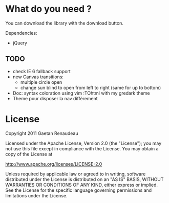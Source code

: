 What do you need ?
==================

You can download the library with the download button.

Dependencies:

* jQuery

TODO
----

* check IE 6 fallback support
* new Canvas transitions:
  * multiple circle open
  * change sun blind to open from left to right (same for up to bottom)
* Doc: syntax coloration using vim :TOhtml with my gredark theme
* Theme pour disposer la nav différement

License
=======

Copyright 2011 Gaetan Renaudeau

Licensed under the Apache License, Version 2.0 (the "License");
you may not use this file except in compliance with the License.
You may obtain a copy of the License at

http://www.apache.org/licenses/LICENSE-2.0

Unless required by applicable law or agreed to in writing, software
distributed under the License is distributed on an "AS IS" BASIS,
WITHOUT WARRANTIES OR CONDITIONS OF ANY KIND, either express or implied.
See the License for the specific language governing permissions and
limitations under the License.
